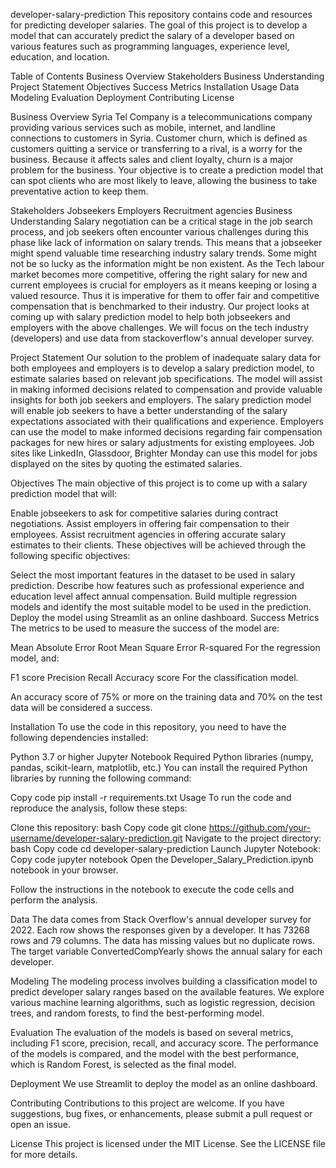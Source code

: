 developer-salary-prediction
This repository contains code and resources for predicting developer salaries. The goal of this project is to develop a model that can accurately predict the salary of a developer based on various features such as programming languages, experience level, education, and location.

Table of Contents
Business Overview
Stakeholders
Business Understanding
Project Statement
Objectives
Success Metrics
Installation
Usage
Data
Modeling
Evaluation
Deployment
Contributing
License

Business Overview
Syria Tel Company is a telecommunications company providing various services such as mobile, internet, and landline connections to customers in Syria. Customer churn, which is defined as customers quitting a service or transferring to a rival, is a worry for the business. Because it affects sales and client loyalty, churn is a major problem for the business. Your objective is to create a prediction model that can spot clients who are most likely to leave, allowing the business to take preventative action to keep them.

Stakeholders
Jobseekers
Employers
Recruitment agencies
Business Understanding
Salary negotiation can be a critical stage in the job search process, and job seekers often encounter various challenges during this phase like lack of information on salary trends. This means that a jobseeker might spend valuable time researching industry salary trends. Some might not be so lucky as the information might be non existent. As the Tech labour market becomes more competitive, offering the right salary for new and current employees is crucial for employers as it means keeping or losing a valued resource. Thus it is imperative for them to offer fair and competitive compensation that is benchmarked to their industry. Our project looks at coming up with salary prediction model to help both jobseekers and employers with the above challenges. We will focus on the tech industry (developers) and use data from stackoverflow's annual developer survey.

Project Statement
Our solution to the problem of inadequate salary data for both employees and employers is to develop a salary prediction model, to estimate salaries based on relevant job specifications. The model will assist in making informed decisions related to compensation and provide valuable insights for both job seekers and employers. The salary prediction model will enable job seekers to have a better understanding of the salary expectations associated with their qualifications and experience. Employers can use the model to make informed decisions regarding fair compensation packages for new hires or salary adjustments for existing employees. Job sites like LinkedIn, Glassdoor, Brighter Monday can use this model for jobs displayed on the sites by quoting the estimated salaries.

Objectives
The main objective of this project is to come up with a salary prediction model that will:

Enable jobseekers to ask for competitive salaries during contract negotiations.
Assist employers in offering fair compensation to their employees.
Assist recruitment agencies in offering accurate salary estimates to their clients.
These objectives will be achieved through the following specific objectives:

Select the most important features in the dataset to be used in salary prediction.
Describe how features such as professional experience and education level affect annual compensation.
Build multiple regression models and identify the most suitable model to be used in the prediction.
Deploy the model using Streamlit as an online dashboard.
Success Metrics
The metrics to be used to measure the success of the model are:

Mean Absolute Error
Root Mean Square Error
R-squared
For the regression model, and:

F1 score
Precision
Recall
Accuracy score
For the classification model.

An accuracy score of 75% or more on the training data and 70% on the test data will be considered a success.

Installation
To use the code in this repository, you need to have the following dependencies installed:

Python 3.7 or higher
Jupyter Notebook
Required Python libraries (numpy, pandas, scikit-learn, matplotlib, etc.)
You can install the required Python libraries by running the following command:

Copy code
pip install -r requirements.txt
Usage
To run the code and reproduce the analysis, follow these steps:

Clone this repository:
bash
Copy code
git clone https://github.com/your-username/developer-salary-prediction.git
Navigate to the project directory:
bash
Copy code
cd developer-salary-prediction
Launch Jupyter Notebook:
Copy code
jupyter notebook
Open the Developer_Salary_Prediction.ipynb notebook in your browser.

Follow the instructions in the notebook to execute the code cells and perform the analysis.

Data
The data comes from Stack Overflow's annual developer survey for 2022. Each row shows the responses given by a developer. It has 73268 rows and 79 columns. The data has missing values but no duplicate rows. The target variable ConvertedCompYearly shows the annual salary for each developer.

Modeling
The modeling process involves building a classification model to predict developer salary ranges based on the available features. We explore various machine learning algorithms, such as logistic regression, decision trees, and random forests, to find the best-performing model.

Evaluation
The evaluation of the models is based on several metrics, including F1 score, precision, recall, and accuracy score. The performance of the models is compared, and the model with the best performance, which is Random Forest, is selected as the final model.

Deployment
We use Streamlit to deploy the model as an online dashboard.

Contributing
Contributions to this project are welcome. If you have suggestions, bug fixes, or enhancements, please submit a pull request or open an issue.

License
This project is licensed under the MIT License. See the LICENSE file for more details.

